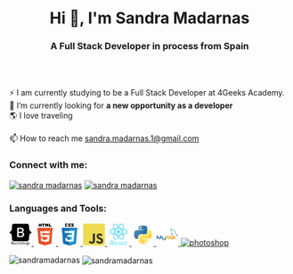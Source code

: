 <h1 align="center">Hi 👋, I'm Sandra Madarnas</h1>
<h3 align="center">A Full Stack Developer in process from Spain</h3>
<br><br>
<!--<p align="left"> <img src="" /> </p>-->

<!--
**SandraMadarnas/SandraMadarnas** is a ✨ _special_ ✨ repository because its `README.md` (this file) appears on your GitHub profile.

Here are some ideas to get you started:-->

⚡ I am currently studying to be a Full Stack Developer at 4Geeks Academy.<br>
🌱 I’m currently looking for **a new opportunity as a developer**<br>
🌎 I love traveling<br>
<br>
📫 How to reach me sandra.madarnas.1@gmail.com

<h3 align="left">Connect with me:</h3>
<p align="left">
  <a href="https://www.linkedin.com/in/sandra-madarnas/" target="blank"><img align="center" src="https://raw.githubusercontent.com/rahuldkjain/github-profile-readme-generator/master/src/images/icons/Social/linked-in-alt.svg" alt="sandra madarnas" height="30" width="40" /></a>
  <a href="https://www.instagram.com/sandrascorpiona/" target="blank"><img align="center" src="https://raw.githubusercontent.com/rahuldkjain/github-profile-readme-generator/master/src/images/icons/Social/instagram.svg" alt="sandra madarnas" height="30" width="40" /></a>
  </p>

<h3 align="left">Languages and Tools:</h3>
<p align="left"> 
  <a href="https://getbootstrap.com" target="_blank"> <img src="https://raw.githubusercontent.com/devicons/devicon/master/icons/bootstrap/bootstrap-plain-wordmark.svg" alt="bootstrap" width="40" height="40"/> </a> 
  <a href="https://www.w3.org/html/" target="_blank"> <img src="https://raw.githubusercontent.com/devicons/devicon/master/icons/html5/html5-original-wordmark.svg" alt="html5" width="40" height="40"/> </a> 
  <a href="https://www.w3schools.com/css/" target="_blank"> <img src="https://raw.githubusercontent.com/devicons/devicon/master/icons/css3/css3-original-wordmark.svg" alt="css3" width="40" height="40"/> </a> 
  <a href="https://developer.mozilla.org/en-US/docs/Web/JavaScript" target="_blank"> <img src="https://raw.githubusercontent.com/devicons/devicon/master/icons/javascript/javascript-original.svg" alt="javascript" width="40" height="40"/> </a>
  <a href="https://reactjs.org/" target="_blank"> <img src="https://raw.githubusercontent.com/devicons/devicon/master/icons/react/react-original-wordmark.svg" alt="react" width="40" height="40"/> </a>
  <a href="https://www.python.org" target="_blank"> <img src="https://raw.githubusercontent.com/devicons/devicon/master/icons/python/python-original.svg" alt="python" width="40" height="40"/> </a>
  <a href="https://www.mysql.com/" target="_blank"> <img src="https://raw.githubusercontent.com/devicons/devicon/master/icons/mysql/mysql-original-wordmark.svg" alt="mysql" width="40" height="40"/> </a>
  <a href="https://www.photoshop.com/en" target="_blank"> <img src="https://cdn.freelogovectors.net/wp-content/uploads/2021/09/adobe-photoshop-logo-freelogovectors.net_.png" alt="photoshop" width="40" height="40"/> </a> 
</p>

<p> <img align="left" src="https://github-readme-stats.vercel.app/api/top-langs?username=sandramadarnas&show_icons=true&locale=en&layout=compact" alt="sandramadarnas" /> </p>

<p>&nbsp;<img align="center" src="https://github-readme-stats.vercel.app/api?username=sandramadarnas&show_icons=true&locale=en" alt="sandramadarnas" /> </p>
